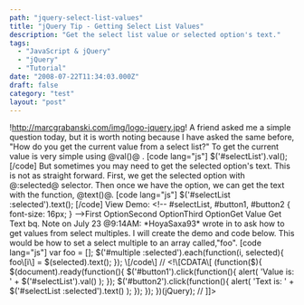 ```yaml
---
path: "jquery-select-list-values"
title: "jQuery Tip - Getting Select List Values"
description: "Get the select list value or selected option's text."
tags: 
  - "JavaScript & jQuery"
  - "jQuery"
  - "Tutorial"
date: "2008-07-22T11:34:03.000Z"
draft: false
category: "test"
layout: "post"
---
```


!http://marcgrabanski.com/img/logo-jquery.jpg! A friend asked me a simple question today, but it is worth noting because I have asked the same before, "How do you get the current value from a select list?" To get the current value is very simple using @val()@ . \[code lang="js"\] $('#selectList').val(); \[/code\] But sometimes you may need to get the selected option's text. This is not as straight forward. First, we get the selected option with @:selected@ selector. Then once we have the option, we can get the text with the function, @text()@. \[code lang="js"\] $('#selectList :selected').text(); \[/code\] View Demo: <!\-\- #selectList, #button1, #button2 { font-size: 16px; } -->First OptionSecond OptionThird OptionGet Value Get Text bq. Note on July 23 @9:14AM: \*HoyaSaxa93\* wrote in to ask how to get values from select multiples. I will create the demo and code below. This would be how to set a select multiple to an array called,"foo". \[code lang="js"\] var foo = \[\]; $('#multiple :selected').each(function(i, selected){ foo\[i\] = $(selected).text(); }); \[/code\] // <!\[CDATA\[ (function($){ $(document).ready(function(){ $('#button1').click(function(){ alert( 'Value is: ' + $('#selectList').val() ); }); $('#button2').click(function(){ alert( 'Text is: ' + $('#selectList :selected').text() ); }); }); })(jQuery); // \]\]>